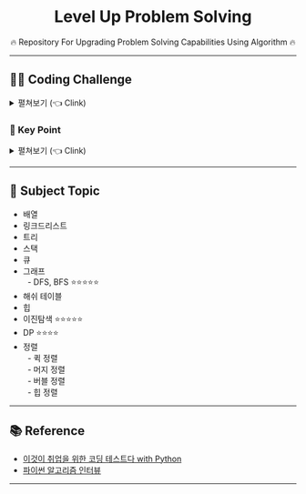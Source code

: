 <div align=center>
<h1> Level Up Problem Solving </h1>
🔥 Repository For Upgrading Problem Solving Capabilities Using Algorithm 🔥
</div>

<hr>
<h2> 👨‍💻 Coding Challenge </h2>
<details>
  <summary> 펼쳐보기 (👈 Clink)  </summary>
  <ul>
    <li> 💫 21.06.13 1문제 달성 </li>
  </ul>
</details>
<h3> 🔑 Key Point  </h3>
<details>
  <summary> 펼쳐보기 (👈 Clink)  </summary>
<ul>
  <li> 문제 설명</li>
  <li> 나의 풀이
    <br>&nbsp&nbsp- 접근 방법 : 어떤 알고리즘인지
    <br>&nbsp&nbsp- 코드 설명 : 어떻게 코드 짰는지
  </li>
  <li> 최적화된 풀이</li>
  <li> 느낀점</li>
</ul>
</details>


<hr>
<h2> 📝 Subject Topic</h2>
<ul>
  <li> 배열</li>
  <li> 링크드리스트</li>
  <li> 트리</li>
  <li> 스택</li>
  <li> 큐</li>
  <li> 그래프
  <br>&nbsp&nbsp- DFS, BFS ⭐⭐⭐⭐⭐
  </li>
  <li> 해쉬 테이블</li>
  <li> 힙</li>
  <li> 이진탐색 ⭐⭐⭐⭐⭐</li>
  <li> DP ⭐⭐⭐⭐</li>
  <li> 정렬
  <br>&nbsp&nbsp- 퀵 정렬
  <br>&nbsp&nbsp- 머지 정렬
  <br>&nbsp&nbsp- 버블 정렬
  <br>&nbsp&nbsp- 힙 정렬
  </li>
</ul>

<hr>
<h2> 📚 Reference</h2>

  - [이것이 취업을 위한 코딩 테스트다 with Python](https://github.com/ndb796/python-for-coding-test)
  - [파이썬 알고리즘 인터뷰](https://github.com/onlybooks/algorithm-interview)
  
<hr>

